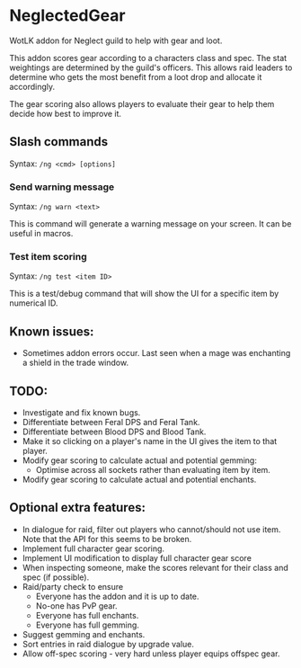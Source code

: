 # NeglectedGear
WotLK addon for Neglect guild to help with gear and loot.

This addon scores gear according to a characters class and spec. The stat weightings are determined by the guild's officers. This allows raid leaders to determine who gets the most benefit from a loot drop and allocate it accordingly.

The gear scoring also allows players to evaluate their gear to help them decide how best to improve it.

## Slash commands

Syntax: `/ng <cmd> [options]`

### Send warning message

Syntax: `/ng warn <text>`

This is command will generate a warning message on your screen. It can be useful in macros.

### Test item scoring

Syntax: `/ng test <item ID>`

This is a test/debug command that will show the UI for a specific item by numerical ID.

## Known issues:

* Sometimes addon errors occur. Last seen when a mage was enchanting a shield in the trade window.

## TODO:
* Investigate and fix known bugs.
* Differentiate between Feral DPS and Feral Tank.
* Differentiate between Blood DPS and Blood Tank.
* Make it so clicking on a player's name in the UI gives the item to that player.
* Modify gear scoring to calculate actual and potential gemming:
  * Optimise across all sockets rather than evaluating item by item.
* Modify gear scoring to calculate actual and potential enchants.

## Optional extra features:
* In dialogue for raid, filter out players who cannot/should not use item.
    Note that the API for this seems to be broken.
* Implement full character gear scoring.
* Implement UI modification to display full character gear score
* When inspecting someone, make the scores relevant for their class and spec (if possible).
* Raid/party check to ensure
  * Everyone has the addon and it is up to date.
  * No-one has PvP gear.
  * Everyone has full enchants.
  * Everyone has full gemming.
* Suggest gemming and enchants.
* Sort entries in raid dialogue by upgrade value.
* Allow off-spec scoring - very hard unless player equips offspec gear.

